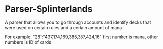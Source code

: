 # Parser-Splinterlands
A parser that allows you to go through accounts and identify decks that were used on certain rules and a certain amount of mana

For example: "28":"437,174,169,385,387,424,16"
first number is mana, other numbers is ID of cards
